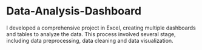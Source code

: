 # Data-Analysis-Dashboard
I developed a comprehensive project in Excel, creating multiple dashboards and tables to analyze the data. This process involved several stage, including data preprocessing, data cleaning and data visualization.
